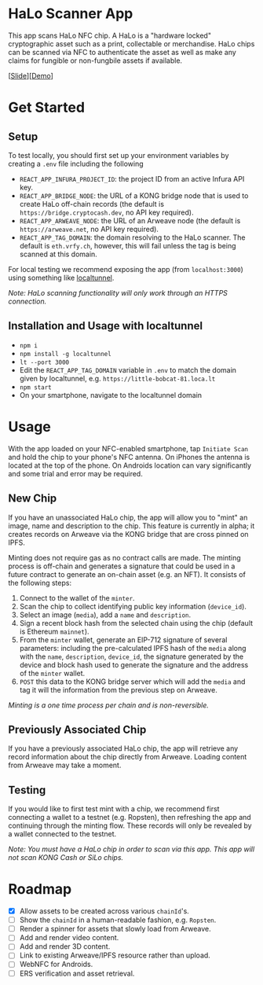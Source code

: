 # HaLo Scanner App

This app scans HaLo NFC chip. A HaLo is a "hardware locked" cryptographic asset such as a print, collectable or merchandise. HaLo chips can be scanned via NFC to authenticate the asset as well as make any claims for fungible or non-fungbile assets if available.

[[Slide](https://www.canva.com/design/DAFhsaAbbcs/nL9sjfBQsY10i3UXF7hVgA/edit?utm_content=DAFhsaAbbcs&utm_campaign=designshare&utm_medium=link2&utm_source=sharebutton%2Fview)][[Demo]()]

# Get Started

## Setup

To test locally, you should first set up your environment variables by creating a `.env` file including the following

- `REACT_APP_INFURA_PROJECT_ID`: the project ID from an active Infura API key.
- `REACT_APP_BRIDGE_NODE`: the URL of a KONG bridge node that is used to create HaLo off-chain records (the default is `https://bridge.cryptocash.dev`, no API key required).
- `REACT_APP_ARWEAVE_NODE`: the URL of an Arweave node (the default is `https://arweave.net`, no API key required).
- `REACT_APP_TAG_DOMAIN`: the domain resolving to the HaLo scanner. The default is `eth.vrfy.ch`, however, this will fail unless the tag is being scanned at this domain. 

For local testing we recommend exposing the app (from `localhost:3000`) using something like [localtunnel](https://localtunnel.github.io/www/). 

_Note: HaLo scanning functionality will only work through an HTTPS connection._

## Installation and Usage with localtunnel

- `npm i`
- `npm install -g localtunnel`
- `lt --port 3000`
- Edit the `REACT_APP_TAG_DOMAIN` variable in `.env` to match the domain given by localtunnel, e.g. `https://little-bobcat-81.loca.lt`
- `npm start`
- On your smartphone, navigate to the localtunnel domain

# Usage

With the app loaded on your NFC-enabled smartphone, tap `Initiate Scan` and hold the chip to your phone's NFC antenna. On iPhones the antenna is located at the top of the phone. On Androids location can vary significantly and some trial and error may be required.

## New Chip

If you have an unassociated HaLo chip, the app will allow you to "mint" an image, name and description to the chip. This feature is currently in alpha; it creates records on Arweave via the KONG bridge that are cross pinned on IPFS. 

Minting does not require gas as no contract calls are made. The minting process is off-chain and generates a signature that could be used in a future contract to generate an on-chain asset (e.g. an NFT). It consists of the following steps:

1. Connect to the wallet of the `minter`.
2. Scan the chip to collect identifying public key information (`device_id`).
3. Select an image (`media`), add a `name` and `description`.
4. Sign a recent block hash from the selected chain using the chip (default is Ethereum `mainnet`).
5. From the `minter` wallet, generate an EIP-712 signature of several parameters: including the pre-calculated IPFS hash of the `media` along with the `name`, `description`, `device_id`, the signature generated by the device and block hash used to generate the signature and the address of the `minter` wallet.
6. `POST` this data to the KONG bridge server which will add the `media` and tag it will the information from the previous step on Arweave. 

*Minting is a one time process per chain and is non-reversible.*

## Previously Associated Chip

If you have a previously associated HaLo chip, the app will retrieve any record information about the chip directly from Arweave. Loading content from Arweave may take a moment.

## Testing

If you would like to first test mint with a chip, we recommend first connecting a wallet to a testnet (e.g. Ropsten), then refreshing the app and continuing through the minting flow. These records will only be revealed by a wallet connected to the testnet.

_Note: You must have a HaLo chip in order to scan via this app. This app will not scan KONG Cash or SiLo chips._

# Roadmap

- [x] Allow assets to be created across various `chainId`'s.
- [ ] Show the `chainId` in a human-readable fashion, e.g. `Ropsten`.
- [ ] Render a spinner for assets that slowly load from Arweave.
- [ ] Add and render video content.
- [ ] Add and render 3D content.
- [ ] Link to existing Arweave/IPFS resource rather than upload.
- [ ] WebNFC for Androids.
- [ ] ERS verification and asset retrieval.
